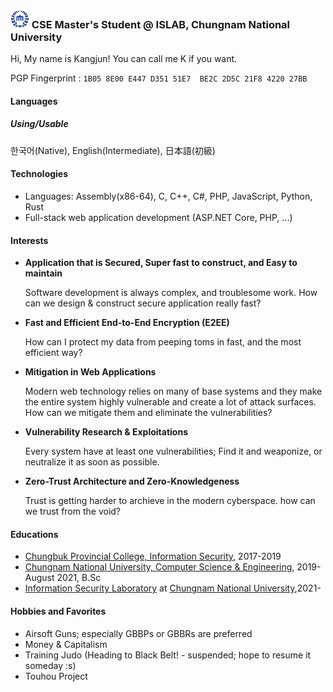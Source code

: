 ### <img src="https://raw.githubusercontent.com/0x00000FF/0x00000FF/master/images.png" height="30" /> CSE Master's Student @ ISLAB, Chungnam National University

Hi, My name is Kangjun! You can call me K if you want.

PGP Fingerprint : `1B05 8E00 E447 D351 51E7  BE2C 2D5C 21F8 4220 27BB`

#### Languages

##### Using/Usable
한국어(Native), English(Intermediate), 日本語(初級)

#### Technologies
* Languages: Assembly(x86-64), C, C++, C#, PHP, JavaScript, Python, Rust
* Full-stack web application development (ASP.NET Core, PHP, ...)

#### Interests
* **Application that is Secured, Super fast to construct, and Easy to maintain**

  Software development is always complex, and troublesome work. How can we design & construct secure application really fast?

* **Fast and Efficient End-to-End Encryption (E2EE)**
  
  How can I protect my data from peeping toms in fast, and the most efficient way?
* **Mitigation in Web Applications**

  Modern web technology relies on many of base systems and they make the entire system highly vulnerable and create a lot of attack surfaces. How can we mitigate them and eliminate the vulnerabilities?
* **Vulnerability Research & Exploitations**

  Every system have at least one vulnerabilities; Find it and weaponize, or neutralize it as soon as possible.
* **Zero-Trust Architecture and Zero-Knowledgeness**

  Trust is getting harder to archieve in the modern cyberspace. how can we trust from the void?

#### Educations
* [Chungbuk Provincial College, Information Security](http://www.cpu.ac.kr/), 2017-2019
* [Chungnam National University, Computer Science & Engineering](https://computer.cnu.ac.kr/computer/index.do), 2019-August 2021, B.Sc
* [Information Security Laboratory](https://islab.cnu.ac.kr) at [Chungnam National University](https://computer.cnu.ac.kr/computer/index.do),2021-

#### Hobbies and Favorites
* Airsoft Guns; especially GBBPs or GBBRs are preferred 
* Money & Capitalism
* Training Judo (Heading to Black Belt! - suspended; hope to resume it someday :s)
* Touhou Project
